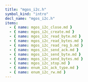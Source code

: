 ```yaml
---
title: "mgos_i2c.h"
symbol_kind: "intro"
decl_name: "mgos_i2c.h"
items:
  - { name: mgos_i2c_close.md }
  - { name: mgos_i2c_create.md }
  - { name: mgos_i2c_read_byte.md }
  - { name: mgos_i2c_read_bytes.md }
  - { name: mgos_i2c_read_reg_b.md }
  - { name: mgos_i2c_send_ack.md }
  - { name: mgos_i2c_send_byte.md }
  - { name: mgos_i2c_send_bytes.md }
  - { name: mgos_i2c_stop.md }
  - { name: enum_i2c_ack_type.md }
  - { name: enum_i2c_rw.md }
---
```



